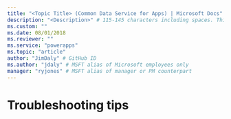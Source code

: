 ```yaml
---
title: "<Topic Title> (Common Data Service for Apps) | Microsoft Docs" # Intent and product brand in a unique string of 43-59 chars including spaces
description: "<Description>" # 115-145 characters including spaces. This abstract displays in the search result.
ms.custom: ""
ms.date: 08/01/2018
ms.reviewer: ""
ms.service: "powerapps"
ms.topic: "article"
author: "JimDaly" # GitHub ID
ms.author: "jdaly" # MSFT alias of Microsoft employees only
manager: "ryjones" # MSFT alias of manager or PM counterpart
---
```

# Troubleshooting tips

<!-- 

https://docs.microsoft.com/en-us/dynamics365/customer-engagement/developer/org-service/troubleshooting-tips

This content is rather pathetic. Looks like it was created as a place to add more content, but that never got added.

Sent email to Dana Martens if he could recommend people in support who might have real content to add here.
Otherwise, consider dropping this topic.


If people are using Xrm.Tooling, there is information about enabling tracing here:
https://docs.microsoft.com/en-us/dynamics365/customer-engagement/developer/xrm-tooling/configure-tracing-xrm-tooling



Remove information about on-premises

CrmSvcUtil error belongs with CrmSvcUtil content & other error seems to be more common when system clock is wrong time (See https://stackoverflow.com/questions/1484601/wcf-gives-an-unsecured-or-incorrectly-secured-fault-error) and https://community.dynamics.com/crm/f/117/t/204264) -->
